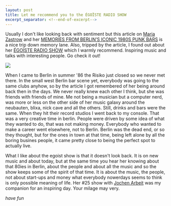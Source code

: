 ```yaml
---
layout: post
title: Let me recommend you to the ÉGOÏSTE RADIO SHOW
excerpt_separator: <!--end-of-excerpt-->
---
```

Usually I don't like looking back with sentiment but this article on [Maria Zastrow] and her [MEMORIES FROM BERLIN’S ICONIC 1980S PUNK BARS] is a nice trip down memory lane. Also, tripped by the article, I found out about her [ÉGOÏSTE RADIO SHOW] which I warmly recommend. Inspiring music and talks with interesting people. Go check it out!

![]({{site.url}}/images/egoiste-radio-show/Marea-Zastrow-cover-1240x710.jpg)
<!--end-of-excerpt-->

When I came to Berlin in summer '86 the Risiko just closed so we never met there. In the small west Berlin bar scene yet, everybody was going to the same clubs anyhow, so by the article I got remembered of her being around back then in the days. We never really knew each other I think, but she was friends with friends of mine. Me not being a musician but a computer nerd, was more or less on the other side of her music galaxy around the neubauten, blixa, nick cave and all the others. Still, drinks and bars were the same. When they hit their record studios I went back to my console. That was a very creative time in berlin. People were driven by some idea of what they wanted to do, that was not making money. Everybody who wanted to make a career went elsewhere, not to Berlin. Berlin was the dead end, or so they thought, but for the ones in town at that time, being left alone by all the boring busines people, it came pretty close to being the perfect spot to actually live. 

What I like about the egoist show is that it doesn't look back. It is on new music and about today, but at the same time you hear her knowing about that 80ies in Berlin, about the people and about all the music and so the show keeps some of the spirit of that time. It is about the music, the people, not about start-ups and money what everybody nowerdays seems to think is only possible meaning of life. Her #25 show with [Jochen Arbeit] was my companion for an inspiring day. Your milage may very. 

_have fun_

[MEMORIES FROM BERLIN’S ICONIC 1980S PUNK BARS]: http://www.electronicbeats.net/memories-from-berlins-iconic-1980s-punk-bars/
[ÉGOÏSTE RADIO SHOW]: http://reboot.fm/category/musik-magazin-interviews/egoiste-radio-show/
[Maria Zastrow]: .
[Jochen Arbeit]: http://reboot.fm/2017/08/19/egoiste-radio-show-25-arbeit-macht-spas/
[cover foto]:http://www.electronicbeats.net/app/uploads/2015/11/Marea-Zastrow-cover-1240x710.jpg
